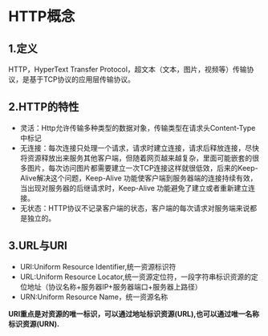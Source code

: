 # HTTP概念
## 1.定义
HTTP，HyperText Transfer Protocol，超文本（文本，图片，视频等）传输协议，是基于TCP协议的应用层传输协议。

## 2.HTTP的特性
* 灵活：Http允许传输多种类型的数据对象，传输类型在请求头Content-Type中标记
* 无连接：每次连接只处理一个请求，请求时建立连接，请求后释放连接，尽快将资源释放出来服务其他客户端，但随着网页越来越复杂，里面可能嵌套的很多图片，每次访问图片都需要建立一次TCP连接这样就很低效，后来的Keep-Alive解决这个问题，Keep-Alive 功能使客户端到服务器端的连接持续有效，当出现对服务器的后继请求时，Keep-Alive 功能避免了建立或者重新建立连接。
* 无状态：HTTP协议不记录客户端的状态，客户端的每次请求对服务端来说都是独立的。

## 3.URL与URI
* URI:Uniform Resource Identifier,统一资源标识符
* URL:Uniform Resource Locator,统一资源定位符，一段字符串标识资源的定位地址（协议名称+服务器IP+服务器端口+服务器上路径）
* URN:Uniform Resource Name，统一资源名称

**URI重点是对资源的唯一标识，可以通过地址标识资源(URL),也可以通过唯一名称标识资源(URN).**
